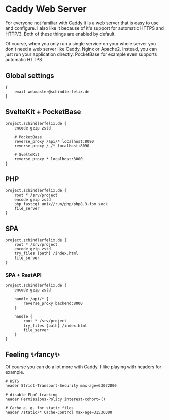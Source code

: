 # Caddy Web Server

For everyone not familiar with [Caddy](https://caddyserver.com/) it is a web
server that is easy to use and configure. I also like it because of it's support
for automatic HTTPS and HTTP/3. Both of these things are enabled by default.

Of course, when you only run a single service on your whole server you don't
need a web server like Caddy, Nginx or Apache2. Instead, you can just run your
application directly. PocketBase for example even supports automatic HTTPS.

## Global settings

```nginx
{
	email webmaster@schindlerfelix.de
}
```

## SvelteKit + PocketBase

```nginx
project.schindlerfelix.de {
	encode gzip zstd

	# PocketBase
	reverse_proxy /api/* localhost:8090
	reverse_proxy /_/* localhost:8090

	# SvelteKit
	reverse_proxy * localhost:3000
}
```

## PHP

```nginx
project.schindlerfelix.de {
	root * /srv/project
	encode gzip zstd
	php_fastcgi unix//run/php/php8.3-fpm.sock
	file_server
}
```

## SPA

```nginx
project.schindlerfelix.de {
	root * /srv/project
	encode gzip zstd
	try_files {path} /index.html
	file_server
}
```

### SPA + RestAPI

```nginx
project.schindlerfelix.de {
	encode gzip zstd

	handle /api/* {
		reverse_proxy backend:8000
	}

	handle {
		root * /srv/project
		try_files {path} /index.html
		file_server
	}
}
```

## Feeling ✨fancy✨

Of course you can do a lot more with Caddy. I like playing with headers for
example.

```nginx
# HSTS
header Strict-Transport-Security max-age=63072000

# disable FLoC tracking
header Permissions-Policy interest-cohort=()

# Cache e. g. for static files
header /static/* Cache-Control max-age=31536000
```

